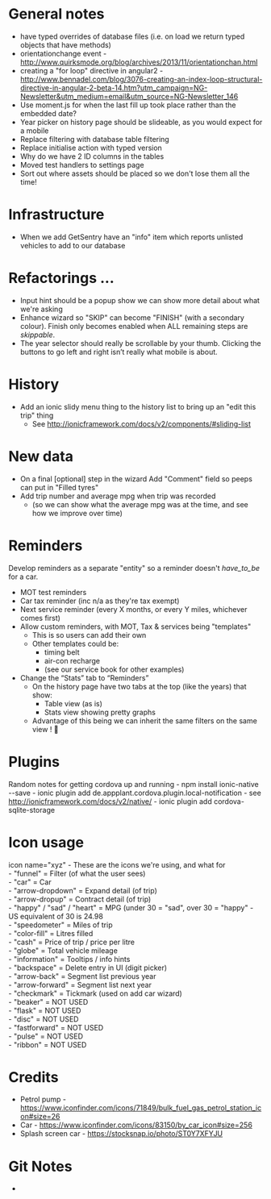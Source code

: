 # General notes
* have typed overrides of database files (i.e. on load we return typed objects that have methods)
* orientationchange event - http://www.quirksmode.org/blog/archives/2013/11/orientationchan.html
* creating a "for loop" directive in angular2 - http://www.bennadel.com/blog/3076-creating-an-index-loop-structural-directive-in-angular-2-beta-14.htm?utm_campaign=NG-Newsletter&utm_medium=email&utm_source=NG-Newsletter_146
* Use moment.js for when the last fill up took place rather than the embedded date?
* Year picker on history page should be slideable, as you would expect for a mobile
* Replace filtering with database table filtering
* Replace initialise action with typed version
* Why do we have 2 ID columns in the tables
* Moved test handlers to settings page
* Sort out where assets should be placed so we don't lose them all the time!

# Infrastructure
* When we add GetSentry have an "info" item which reports unlisted vehicles to add to our database

# Refactorings ...
* Input hint should be a popup show we can show more detail about what we're asking
* Enhance wizard so "SKIP" can become "FINISH" (with a secondary colour).  Finish only becomes enabled when ALL remaining steps are _skippable_.	
*	The year selector should really be scrollable by your thumb.  Clicking the buttons to go left and right isn’t really what mobile is about.

# History
* Add an ionic slidy menu thing to the history list to bring up an "edit this trip" thing
	- See http://ionicframework.com/docs/v2/components/#sliding-list

# New data
- On a final [optional] step in the wizard Add "Comment" field so peeps can put in "Filled tyres"
- Add trip number and average mpg when trip was recorded 
	- (so we can show what the average mpg was at the time, and see how we improve over time)

# Reminders
Develop reminders as a separate "entity" so a reminder doesn't _have_to_be_ for a car.
- MOT test reminders
- Car tax reminder (inc n/a as they're tax exempt)
- Next service reminder (every X months, or every Y miles, whichever comes first)
- Allow custom reminders, with MOT, Tax & services being "templates" 
	- This is so users can add their own
	- Other templates could be:
		+ timing belt
		+ air-con recharge
		+ (see our service book for other examples)
- Change the “Stats” tab to “Reminders”
	- On the history page have two tabs at the top (like the years) that show:
		+ Table view (as is)
		+ Stats view showing pretty graphs
	- Advantage of this being we can inherit the same filters on the same view ! 

# Plugins
Random notes for getting cordova up and running
	- npm install ionic-native --save
	- ionic plugin add de.appplant.cordova.plugin.local-notification
	- see http://ionicframework.com/docs/v2/native/
	- ionic plugin add cordova-sqlite-storage
	

# Icon usage
icon name="xyz" - These are the icons we're using, and what for
	<br/>-	"funnel"                  = Filter (of what the user sees)
	<br/>- "car"                     = Car
	<br/>- "arrow-dropdown"          = Expand detail (of trip)
	<br/>- "arrow-dropup"            = Contract detail (of trip)
	<br/>- "happy" / "sad" / "heart" = MPG (under 30 = "sad", over 30 = "happy" - US equivalent of 30 is 24.98
	<br/>- "speedometer"             = Miles of trip
	<br/>- "color-fill"              = Litres filled
	<br/>- "cash"                    = Price of trip / price per litre
	<br/>- "globe"                   = Total vehicle mileage
	<br/>- "information"             = Tooltips / info hints
	<br/>- "backspace"               = Delete entry in UI (digit picker)
	<br/>- "arrow-back"              = Segment list previous year
	<br/>- "arrow-forward"           = Segment list next year
	<br/>- "checkmark"               = Tickmark (used on add car wizard)
	<br/>- "beaker"                  = NOT USED
	<br/>- "flask"                   = NOT USED
	<br/>- "disc"                    = NOT USED
	<br/>- "fastforward"             = NOT USED
	<br/>- "pulse"                   = NOT USED
	<br/>- "ribbon"                  = NOT USED

# Credits
* Petrol pump - https://www.iconfinder.com/icons/71849/bulk_fuel_gas_petrol_station_icon#size=26
* Car - https://www.iconfinder.com/icons/83150/by_car_icon#size=256
* Splash screen car - https://stocksnap.io/photo/ST0Y7XFYJU

# Git Notes	
* 